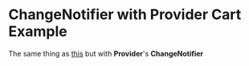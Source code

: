 # ChangeNotifier with Provider Cart Example
The same thing as [this](https://github.com/FilinSep/Cubit-Cart-Example) but with **Provider**'s **ChangeNotifier** 
